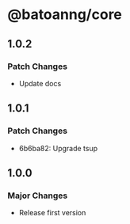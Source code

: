 # @batoanng/core

## 1.0.2

### Patch Changes

- Update docs

## 1.0.1

### Patch Changes

- 6b6ba82: Upgrade tsup

## 1.0.0

### Major Changes

- Release first version
